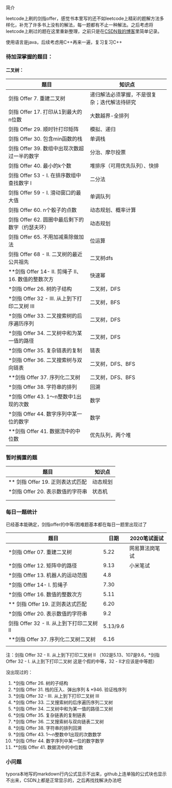 简介

leetcode上刷的剑指offer，感觉书本里写的还不如leetcode上精彩的题解方法多样化，补充了许多书上没有的解法，每一题都有不止一种解法。之后考虑将leetcode上刷过的题在这里重新整理，之前只是在[CSDN我的博客](https://blog.csdn.net/XunCiy)里简单记录。

使用语言是java，后续考虑用C++再来一遍，复习复习C++

### 待加深掌握的题目：

#### 二叉树：







| 题目                                               | 知识点                                       |
| -------------------------------------------------- | -------------------------------------------- |
| 剑指 Offer 7. 重建二叉树                           | 递归解法必须掌握，不是很复杂；迭代解法待研究 |
| 剑指 Offer 17. 打印从1到最大的n位数                | 大数越界-全排列                              |
| 剑指 Offer 29. 顺时针打印矩阵                      | 模拟、递归                                   |
| 剑指 Offer 30. 包含min函数的栈                     | 单调栈                                       |
| 剑指 Offer 39. 数组中出现次数超过一半的数字        | 分治、摩尔投票                               |
| 剑指 Offer 40. 最小的k个数                         | 堆排序（可用优先队列）、快排                 |
| 剑指 Offer 53 - I. 在排序数组中查找数字 I          | 二分法                                       |
| 剑指 Offer 59 - I. 滑动窗口的最大值                | 单调队列                                     |
| 剑指 Offer 60. n个骰子的点数                       | 动态规划、概率计算                           |
| 剑指 Offer 62. 圆圈中最后剩下的数字（约瑟夫环）    | 动态规划                                     |
| 剑指 Offer 65. 不用加减乘除做加法                  | 位运算                                       |
| 剑指 Offer 68 - II. 二叉树的最近公共祖先           | 二叉树dfs                                    |
| **剑指 Offer 14- II. 剪绳子 II、16. 数值的整数次方 | 快速幂                                       |
| *剑指 Offer 26. 树的子结构                         | 二叉树，DFS                                  |
| *剑指 Offer 32 - III. 从上到下打印二叉树 III       | 二叉树，BFS                                  |
| *剑指 Offer 33. 二叉搜索树的后序遍历序列           | 二叉树，DFS                                  |
| *剑指 Offer 34. 二叉树中和为某一值的路径           | 二叉树，DFS                                  |
| *剑指 Offer 35. 复杂链表的复制                     | 链表                                         |
| *剑指 Offer 36. 二叉搜索树与双向链表               | 二叉树，DFS、BFS                             |
| **剑指 Offer 37. 序列化二叉树                      | 二叉树，DFS、BFS                             |
| *剑指 Offer 38. 字符串的排列                       | 回溯                                         |
| *剑指 Offer 43. 1～n整数中1出现的次数              | 数学                                         |
| *剑指 Offer 44. 数字序列中某一位的数字             | 数学                                         |
| **剑指 Offer 41. 数据流中的中位数                  | 优先队列，两个堆                             |
|                                                    |                                              |

### 暂时搁置的题

| 题目                             | 知识点   |
| -------------------------------- | -------- |
| ** 剑指 Offer 19. 正则表达式匹配 | 动态规划 |
| *剑指 Offer 20. 表示数值的字符串 | 状态机   |
|                                  |          |
|                                  |          |



### 每日一题统计

已经基本能确定，剑指offer的中等/困难题基本都在每日一题里出现过了

| 题目                                      | 日期     | 2020笔试面试   |
| ----------------------------------------- | -------- | -------------- |
| *剑指 Offer 07. 重建二叉树                | 5.22     | 网易算法岗笔试 |
| *剑指 Offer 12. 矩阵中的路径              | 9.13     | 小米笔试       |
| *剑指 Offer 13. 机器人的运动范围          | 4.8      |                |
| *剑指 Offer 14- I. 剪绳子                 | 7.30     |                |
| *剑指 Offer 16. 数值的整数次方            | 5.11     |                |
| ** 剑指 Offer 19. 正则表达式匹配          | 6.20     |                |
| *剑指 Offer 20. 表示数值的字符串          | 9.2      |                |
| 剑指 Offer 32 - II. 从上到下打印二叉树 II | 5.13/9.6 |                |
| **剑指 Offer 37. 序列化二叉树二叉树       | 6.16     |                |
|                                           |          |                |

注：剑指 Offer 32 - II. 从上到下打印二叉树 II （102是5.13、107是9.6，*剑指 Offer 32 - I. 从上到下打印二叉树 这是个假的中等，32 - II才应该是中等题）



没出现过的：

1. *剑指 Offer 26. 树的子结构
2. *剑指 Offer 31. 栈的压入、弹出序列 & *946. 验证栈序列
3. *剑指 Offer 32 - III. 从上到下打印二叉树 III
4. *剑指 Offer 33. 二叉搜索树的后序遍历序列二叉树
5. *剑指 Offer 34. 二叉树中和为某一值的路径二叉树
6. *剑指 Offer 35. 复杂链表的复制链表
7. *剑指 Offer 36. 二叉搜索树与双向链表二叉树
9. *剑指 Offer 38. 字符串的排列回溯
10. *剑指 Offer 43. 1～n整数中1出现的次数数学
11. *剑指 Offer 44. 数字序列中某一位的数字数学
11. **剑指 Offer 41. 数据流中的中位数



### 小问题

typora本地写的markdown行内公式显示不出来，github上连单独的公式块也显示不出来，CSDN上都是正常显示的，之后再找找解决办法吧